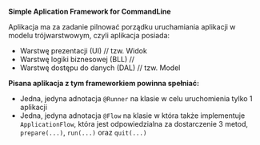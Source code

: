 **Simple Aplication Framework for CommandLine**

Aplikacja ma za zadanie pilnować porządku uruchamiania aplikacji w modelu trójwarstwowym, czyli
aplikacja posiada:

* Warstwę prezentacji       (UI)    // tzw. Widok
* Warstwę logiki biznesowej (BLL)   // 
* Warstwę dostępu do danych (DAL)   // tzw. Model

**Pisana aplikacja z tym frameworkiem powinna spełniać:**
* Jedna, jedyna adnotacja `@Runner` na klasie w celu uruchomienia tylko 1 aplikacji
* Jedna, jedyna adnotacja `@Flow` na klasie w która także implementuje `ApplicationFlow`, 
która jest odpowiedzialna za dostarczenie 3 metod, `prepare(...)`, `run(...)` oraz `quit(...)`   